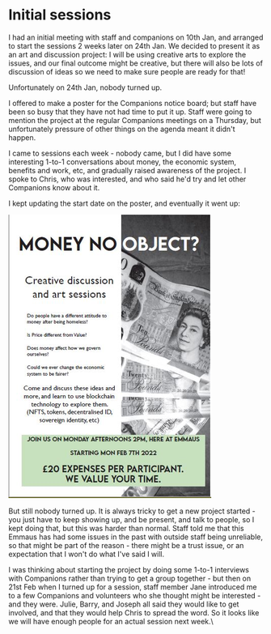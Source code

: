 # Initial sessions

I had an initial meeting with staff and companions on 10th Jan, and arranged to start the sessions 2 weeks later on 24th Jan. We decided to present it as an art and discussion project: I will be using creative arts to explore the issues, and our final outcome might be creative, but there will also be lots of discussion of ideas so we need to make sure people are ready for that!

Unfortunately on 24th Jan, nobody turned up.

I offered to make a poster for the Companions notice board; but staff have been so busy that they have not had time to put it up. Staff were going to mention the project at the regular Companions meetings on a Thursday, but unfortunately pressure of other things on the agenda meant it didn't happen.

I came to sessions each week - nobody came, but I did have some interesting 1-to-1 conversations about money, the economic system, benefits and work, etc, and gradually raised awareness of the project. I spoke to Chris, who was interested, and who said he'd try and let other Companions know about it.

I kept updating the start date on the poster, and eventually it went up:

![](<../.gitbook/assets/poster week 2.JPG>)

But still nobody turned up. It is always tricky to get a new project started - you just have to keep showing up, and be present, and talk to people, so I kept doing that, but this was harder than normal. Staff told me that this Emmaus has had some issues in the past with outside staff being unreliable, so that might be part of the reason - there might be a trust issue, or an expectation that I won't do what I've said I will.

I was thinking about starting the project by doing some 1-to-1 interviews with Companions rather than trying to get a group together - but then on 21st Feb when I turned up for a session, staff member Jane introduced me to a few Companions and volunteers who she thought might be interested - and they were. Julie, Barry, and Joseph all said they would like to get involved, and that they would help Chris to spread the word. So it looks like we will have enough people for an actual session next week.\
